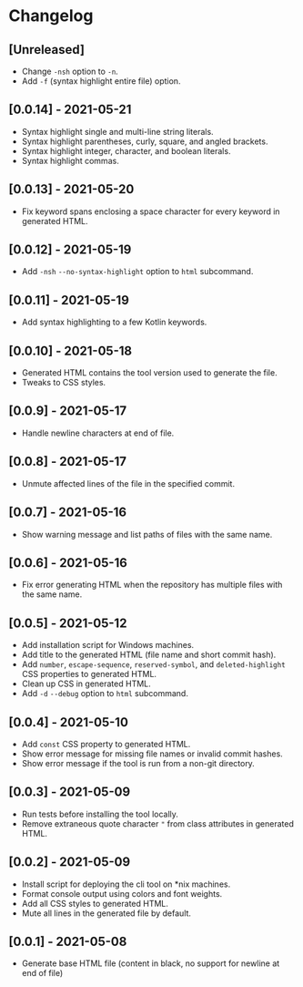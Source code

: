 # Changelog

## [Unreleased]

- Change `-nsh` option to `-n`.
- Add `-f` (syntax highlight entire file) option.

## [0.0.14] - 2021-05-21

- Syntax highlight single and multi-line string literals.
- Syntax highlight parentheses, curly, square, and angled brackets.
- Syntax highlight integer, character, and boolean literals.
- Syntax highlight commas.

## [0.0.13] - 2021-05-20

- Fix keyword spans enclosing a space character for every keyword in generated HTML.

## [0.0.12] - 2021-05-19

- Add `-nsh` `--no-syntax-highlight` option to `html` subcommand.

## [0.0.11] - 2021-05-19

- Add syntax highlighting to a few Kotlin keywords.

## [0.0.10] - 2021-05-18

- Generated HTML contains the tool  version used to generate the file.
- Tweaks to CSS styles.

## [0.0.9] - 2021-05-17

- Handle newline characters at end of file.

## [0.0.8] - 2021-05-17

- Unmute affected lines of the file in the specified commit.

## [0.0.7] - 2021-05-16

- Show warning message and list paths of files with the same name.

## [0.0.6] - 2021-05-16

- Fix error generating HTML when the repository has multiple files with the same name.

## [0.0.5] - 2021-05-12

- Add installation script for Windows machines.
- Add title to the generated HTML (file name and short commit hash).
- Add `number`, `escape-sequence`, `reserved-symbol`, and `deleted-highlight` CSS properties to generated HTML.
- Clean up CSS in generated HTML.
- Add `-d` `--debug` option to `html` subcommand.

## [0.0.4] - 2021-05-10

- Add `const` CSS property to generated HTML.
- Show error message for missing file names or invalid commit hashes.
- Show error message if the tool is run from a non-git directory.

## [0.0.3] - 2021-05-09

- Run tests before installing the tool locally.
- Remove extraneous quote character `"` from class attributes in generated HTML.

## [0.0.2] - 2021-05-09

- Install script for deploying the cli tool on *nix machines.
- Format console output using colors and font weights.
- Add all CSS styles to generated HTML.
- Mute all lines in the generated file by default.

## [0.0.1] - 2021-05-08
- Generate base HTML file (content in black, no support for newline at end of file)
